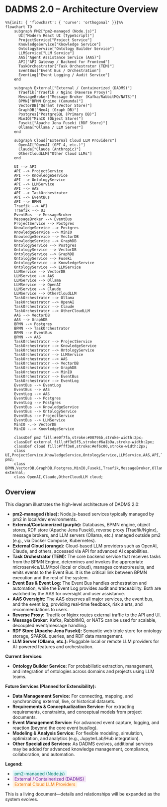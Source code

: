 # DADMS 2.0 – Architecture Overview

```mermaid
%%{init: { 'flowchart': { 'curve': 'orthogonal' }}}%%
flowchart TD
    subgraph PM2["pm2-managed (Node.js)"]
      UI["Modern React UI (TypeScript)"]
      ProjectService["Project Service"]
      KnowledgeService["Knowledge Service"]
      OntologyService["Ontology Builder Service"]
      LLMService["LLM Service"]
      AAS["Agent Assistance Service (AAS)"]
      API["API Gateway / Backend for Frontend"]
      TaskOrchestrator["Task Orchestrator (TEM)"]
      EventBus["Event Bus / Orchestration"]
      EventLog["Event Logging / Audit Service"]
    end

    subgraph External["External / Containerized (DADMS)"]
      Traefik["Traefik / Nginx (Reverse Proxy)"]
      MessageBroker["Message Broker (Kafka/RabbitMQ/NATS)"]
      BPMN["BPMN Engine (Camunda)"]
      VectorDB["Qdrant (Vector Store)"]
      GraphDB["Neo4j (Graph DB)"]
      Postgres["PostgreSQL (Primary DB)"]
      MinIO["MinIO (Object Store)"]
      Fuseki["Apache Jena Fuseki (RDF Store)"]
      Ollama["Ollama / LLM Server"]
    end

    subgraph Cloud["External Cloud LLM Providers"]
      OpenAI["OpenAI (GPT-4, etc.)"]
      Claude["Claude (Anthropic)"]
      OtherCloudLLM["Other Cloud LLMs"]
    end

    UI --> API
    API --> ProjectService
    API --> KnowledgeService
    API --> OntologyService
    API --> LLMService
    API --> AAS
    API --> TaskOrchestrator
    API --> EventBus
    API --> BPMN
    Traefik --> API
    Traefik --> UI
    EventBus --> MessageBroker
    MessageBroker --> EventBus
    ProjectService --> Postgres
    KnowledgeService --> Postgres
    KnowledgeService --> MinIO
    KnowledgeService --> VectorDB
    KnowledgeService --> GraphDB
    OntologyService --> Postgres
    OntologyService --> VectorDB
    OntologyService --> GraphDB
    OntologyService --> Fuseki
    OntologyService --> KnowledgeService
    OntologyService --> LLMService
    LLMService --> VectorDB
    LLMService --> AAS
    LLMService --> Ollama
    LLMService --> OpenAI
    LLMService --> Claude
    LLMService --> OtherCloudLLM
    TaskOrchestrator --> Ollama
    TaskOrchestrator --> OpenAI
    TaskOrchestrator --> Claude
    TaskOrchestrator --> OtherCloudLLM
    AAS --> VectorDB
    AAS --> GraphDB
    BPMN --> Postgres
    BPMN --> TaskOrchestrator
    BPMN --> EventBus
    BPMN --> AAS
    TaskOrchestrator --> ProjectService
    TaskOrchestrator --> KnowledgeService
    TaskOrchestrator --> OntologyService
    TaskOrchestrator --> LLMService
    TaskOrchestrator --> AAS
    TaskOrchestrator --> VectorDB
    TaskOrchestrator --> GraphDB
    TaskOrchestrator --> MinIO
    TaskOrchestrator --> EventBus
    TaskOrchestrator --> EventLog
    EventBus --> EventLog
    EventBus --> AAS
    EventLog --> AAS
    EventBus --> Postgres
    EventLog --> Postgres
    EventBus --> KnowledgeService
    EventBus --> OntologyService
    EventBus --> ProjectService
    EventBus --> LLMService
    MinIO -.-> VectorDB
    MinIO -.-> KnowledgeService

    classDef pm2 fill:#e0f7fa,stroke:#00796b,stroke-width:2px;
    classDef external fill:#f3e5f5,stroke:#6a1b9a,stroke-width:2px;
    classDef cloud fill:#fff3e0,stroke:#ef6c00,stroke-width:2px;
    class UI,ProjectService,KnowledgeService,OntologyService,LLMService,AAS,API,TaskOrchestrator,EventBus,EventLog pm2;
    class BPMN,VectorDB,GraphDB,Postgres,MinIO,Fuseki,Traefik,MessageBroker,Ollama external;
    class OpenAI,Claude,OtherCloudLLM cloud;
```

## Overview

This diagram illustrates the high-level architecture of DADMS 2.0:
- **pm2-managed (blue):** Node.js-based services typically managed by pm2 in local/dev environments.
- **External/Containerized (purple):** Databases, BPMN engine, object stores, RDF store (Apache Jena Fuseki), reverse proxy (Traefik/Nginx), message brokers, and LLM servers (Ollama, etc.) managed outside pm2 (e.g., via Docker Compose, Kubernetes).
- **External Cloud (orange):** Cloud-based LLM providers such as OpenAI, Claude, and others, accessed via API for advanced AI capabilities.
- **Task Orchestrator (TEM):** The core backend service that receives tasks from the BPMN Engine, determines and invokes the appropriate microservice/LLM/tool (local or cloud), manages context/results, and emits events to the Event Bus. It is the critical link between BPMN execution and the rest of the system.
- **Event Bus & Event Log:** The Event Bus handles orchestration and automation, while the Event Log provides audit and traceability. Both are watched by the AAS for oversight and user assistance.
- **AAS Oversight:** The AAS observes all major services, the event bus, and the event log, providing real-time feedback, risk alerts, and recommendations to users.
- **Reverse Proxy:** Traefik or Nginx routes external traffic to the API and UI.
- **Message Broker:** Kafka, RabbitMQ, or NATS can be used for scalable, decoupled event/message handling.
- **RDF Store (Apache Jena Fuseki):** Semantic web triple store for ontology storage, SPARQL queries, and RDF data management.
- **LLM Server (Ollama, etc.):** Pluggable local or remote LLM providers for AI-powered features and orchestration.

**Current Services:**
- **Ontology Builder Service:** For probabilistic extraction, management, and integration of ontologies across domains and projects using LLM teams.

**Future Services (Planned for Extensibility):**
- **Data Management Service:** For connecting, mapping, and synchronizing external, live, or historical datasets.
- **Requirements & Conceptualization Service:** For extracting requirements, constraints, and conceptual models from project documents.
- **Event Management Service:** For advanced event capture, logging, and reaction (beyond the core event bus/log).
- **Modeling & Analysis Service:** For flexible modeling, simulation, optimization, and analytics (e.g., JupyterLab/Hub integration).
- **Other Specialized Services:** As DADMS evolves, additional services may be added for advanced knowledge management, compliance, collaboration, and automation.

**Legend:**
- <span style="background:#e0f7fa; color:#00796b; padding:2px 6px; border-radius:3px;">pm2-managed (Node.js)</span>
- <span style="background:#f3e5f5; color:#6a1b9a; padding:2px 6px; border-radius:3px;">External / Containerized (DADMS)</span>
- <span style="background:#fff3e0; color:#ef6c00; padding:2px 6px; border-radius:3px;">External Cloud LLM Providers</span>

This is a living document—details and relationships will be expanded as the system evolves. 